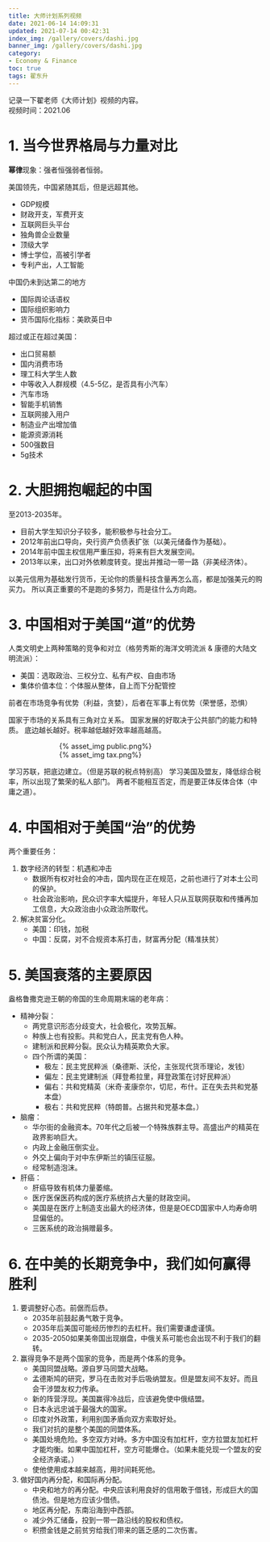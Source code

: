 ```yaml
---
title: 大师计划系列视频
date: 2021-06-14 14:09:31
updated: 2021-07-14 00:42:31
index_img: /gallery/covers/dashi.jpg
banner_img: /gallery/covers/dashi.jpg
category: 
- Economy & Finance
toc: true
tags: 翟东升
---
```

<!-- omit in toc -->

记录一下翟老师《大师计划》视频的内容。  
视频时间：2021.06

<!-- more -->

# **1. 当今世界格局与力量对比**

**幂律**现象：强者恒强弱者恒弱。

美国领先，中国紧随其后，但是远超其他。
- GDP规模
- 财政开支，军费开支
- 互联网巨头平台
- 独角兽企业数量
- 顶级大学
- 博士学位，高被引学者
- 专利产出，人工智能

中国仍未到达第二的地方
- 国际舆论话语权
- 国际组织影响力
- 货币国际化指标：美欧英日中

超过或正在超过美国：
- 出口贸易额
- 国内消费市场
- 理工科大学生人数
- 中等收入人群规模（4.5-5亿，是否具有小汽车）
- 汽车市场
- 智能手机销售
- 互联网接入用户
- 制造业产出增加值
- 能源资源消耗
- 500强数目
- 5g技术

# **2. 大胆拥抱崛起的中国**

至2013-2035年。
- 目前大学生知识分子较多，能积极参与社会分工。
- 2012年前出口导向，央行资产负债表扩张（以美元储备作为基础）。
- 2014年前中国主权信用严重压抑，将来有巨大发展空间。
- 2013年以来，出口对外依赖度转变。提出并推动一带一路（非美经济体）。

以美元信用为基础发行货币，无论你的质量科技含量再怎么高，都是加强美元的购买力。
所以真正重要的不是跑的多努力，而是往什么方向跑。

# **3. 中国相对于美国“道”的优势**

人类文明史上两种策略的竞争和对立（格劳秀斯的海洋文明流派 & 康德的大陆文明流派）：
- 美国：选取政治、三权分立、私有产权、自由市场
- 集体价值本位：个体服从整体，自上而下分配管控

前者在市场竞争有优势（利益，贪婪），后者在军事上有优势（荣誉感，恐惧）

国家于市场的关系具有三角对立关系。
国家发展的好取决于公共部门的能力和特质。
底边越长越好。税率越低越好效率越高越高。

<div style="width:60%; margin:auto">{% asset_img public.png%}</div>
<div style="width:60%; margin:auto">{% asset_img tax.png%}</div>


学习苏联，把底边建立。（但是苏联的税点特别高）
学习美国及盟友，降低综合税率，所以出现了繁荣的私人部门。
两者不能相互否定，而是要正体反体合体（中庸之道）。

# **4. 中国相对于美国“治”的优势**

两个重要任务：
1. 数字经济的转型：机遇和冲击
   - 数据所有权对社会的冲击，国内现在正在规范，之前也进行了对本土公司的保护。
   - 社会政治影响，民众识字率大幅提升，年轻人只从互联网获取和传播再加工信息，大众政治由小众政治所取代。
2. 解决贫富分化。
   - 美国：印钱，加税
   - 中国：反腐，对不合规资本系打击，财富再分配（精准扶贫）


# **5. 美国衰落的主要原因**

盎格鲁撒克逊王朝的帝国的生命周期末端的老年病：
- 精神分裂：
  - 两党意识形态分歧变大，社会极化，攻势瓦解。
  - 种族上也有投影。共和党白人，民主党有色人种。
  - 建制派和民粹分裂。民众认为精英欺负大家。
  - 四个所谓的美国：
    - 极左：民主党民粹派（桑德斯、沃伦，主张现代货币理论，发钱）
    - 偏左：民主党建制派（拜登希拉里，拜登政策在讨好民粹派）
    - 偏右：共和党精英（米奇·麦康奈尔，切尼，布什。正在失去共和党基本盘）
    - 极右：共和党民粹（特朗普。占据共和党基本盘。）
- 脑瘤：
  - 华尔街的金融资本。70年代之后被一个特殊族群主导。高盛出产的精英在政界影响巨大。
  - 内政上金融压倒实业。
  - 外交上偏向于对中东伊斯兰的镇压征服。
  - 经常制造泡沫。
- 肝癌：
  - 肝癌导致有机体力量萎缩。
  - 医疗医保医药构成的医疗系统挤占大量的财政空间。
  - 美国是在医疗上制造支出最大的经济体，但是是OECD国家中人均寿命明显偏低的。
  - 三医系统的政治捐赠最多。

# **6. 在中美的长期竞争中，我们如何赢得胜利**

1. 要调整好心态。前倨而后恭。
   - 2035年前鼓起勇气敢于竞争。
   - 2035年后美国可能经历惨烈的去杠杆。我们需要谦虚谨慎。
   - 2035-2050如果美帝国出现崩盘，中俄关系可能也会出现不利于我们的翻转。
2. 赢得竞争不是两个国家的竞争，而是两个体系的竞争。
   - 美国同盟战略。源自罗马同盟大战略。
   - 孟德斯鸠的研究，罗马在击败对手后吸纳盟友。但是盟友间不友好。而且会干涉盟友权力传承。
   - 新的阵营浮现。美国赢得冷战后，应该避免使中俄结盟。
   - 日本永远忠诚于最强大的国家。
   - 印度对外政策，利用别国矛盾向双方索取好处。
   - 我们对抗的是整个美国的同盟体系。
   - 美国处境危险。多空双方对峙。多方中国没有加杠杆，空方拉盟友加杠杆才能均衡。如果中国加杠杆，空方可能爆仓。（如果未能兑现一个盟友的安全经济承诺。）
   - 使他使用成本越来越高，用时间耗死他。
3. 做好国内再分配，和国际再分配。
   - 中央和地方的再分配。中央应该利用良好的信用敢于借钱，形成巨大的国债池。但是地方应该少借债。
   - 地区再分配，东南沿海到中西部。
   - 减少外汇储备，投到一带一路沿线的股权和债权。
   - 积攒金钱是之前贫穷给我们带来的匮乏感的二次伤害。
